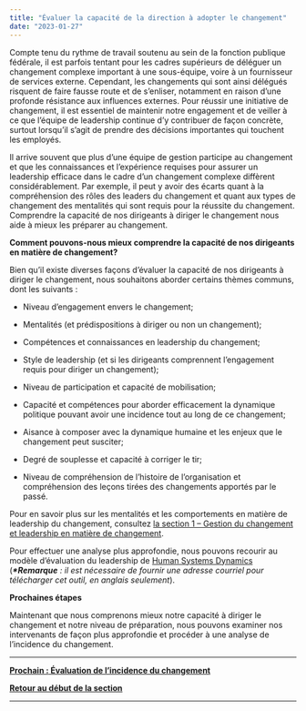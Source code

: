 ```yaml
---
title: "Évaluer la capacité de la direction à adopter le changement"
date: "2023-01-27"
---
```


Compte tenu du rythme de travail soutenu au sein de la fonction publique fédérale, il est parfois tentant pour les cadres supérieurs de déléguer un changement complexe important à une sous-équipe, voire à un fournisseur de services externe. Cependant, les changements qui sont ainsi délégués risquent de faire fausse route et de s’enliser, notamment en raison d’une profonde résistance aux influences externes. Pour réussir une initiative de changement, il est essentiel de maintenir notre engagement et de veiller à ce que l’équipe de leadership continue d’y contribuer de façon concrète, surtout lorsqu’il s’agit de prendre des décisions importantes qui touchent les employés.

Il arrive souvent que plus d’une équipe de gestion participe au changement et que les connaissances et l’expérience requises pour assurer un leadership efficace dans le cadre d’un changement complexe diffèrent considérablement. Par exemple, il peut y avoir des écarts quant à la compréhension des rôles des leaders du changement et quant aux types de changement des mentalités qui sont requis pour la réussite du changement. Comprendre la capacité de nos dirigeants à diriger le changement nous aide à mieux les préparer au changement.

**Comment pouvons-nous mieux comprendre la capacité de nos dirigeants en matière de changement?**

Bien qu’il existe diverses façons d’évaluer la capacité de nos dirigeants à diriger le changement, nous souhaitons aborder certains thèmes communs, dont les suivants :

- Niveau d’engagement envers le changement;

- Mentalités (et prédispositions à diriger ou non un changement);

- Compétences et connaissances en leadership du changement;

- Style de leadership (et si les dirigeants comprennent l’engagement requis pour diriger un changement);

- Niveau de participation et capacité de mobilisation;

- Capacité et compétences pour aborder efficacement la dynamique politique pouvant avoir une incidence tout au long de ce changement;

- Aisance à composer avec la dynamique humaine et les enjeux que le changement peut susciter;

- Degré de souplesse et capacité à corriger le tir;

- Niveau de compréhension de l’histoire de l’organisation et compréhension des leçons tirées des changements apportés par le passé.

Pour en savoir plus sur les mentalités et les comportements en matière de leadership du changement, consultez [la section 1 – Gestion du changement et leadership en matière de changement](/framework-for-leading-change/la-gestion-du-changement-et-le-leadership-du-changement/).

Pour effectuer une analyse plus approfondie, nous pouvons recourir au modèle d’évaluation du leadership de [Human Systems Dynamics](https://www.hsdinstitute.org/resources/leadership-as-fit-a-tool-to-assess-leadership-capacity.html) (**_\*Remarque_** _: il est nécessaire de fournir une adresse courriel pour télécharger cet outil, en anglais seulement_).

**Prochaines étapes**

Maintenant que nous comprenons mieux notre capacité à diriger le changement et notre niveau de préparation, nous pouvons examiner nos intervenants de façon plus approfondie et procéder à une analyse de l’incidence du changement.

* * *

[****Prochain :** Évaluation de l’incidence du changement**](/framework-for-leading-change/evaluation-de-lincidence-du-changement/)

[**Retour au début de la section**](/framework-for-leading-change/capacite-etat-de-preparation-et-incidence/)

* * *
